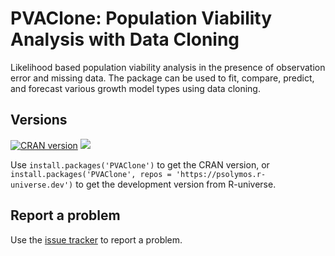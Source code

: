 # PVAClone: Population Viability Analysis with Data Cloning

Likelihood based population viability analysis in the
presence of observation error and missing data.
The package can be used to fit, compare, predict,
and forecast various growth model types using data cloning.

## Versions

[![CRAN version](http://www.r-pkg.org/badges/version/PVAClone)](https://CRAN.R-project.org/package=PVAClone) [![](http://cranlogs.r-pkg.org/badges/grand-total/PVAClone)](https://CRAN.R-project.org/package=PVAClone)

Use `install.packages('PVAClone')` to get the CRAN version, or `install.packages('PVAClone', repos = 'https://psolymos.r-universe.dev')` to get the development version from R-universe.

## Report a problem

Use the [issue tracker](https://github.com/psolymos/PVAClone/issues)
to report a problem.
